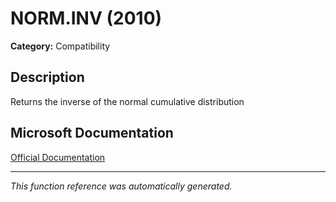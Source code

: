 # NORM.INV (2010)

**Category:** Compatibility

## Description
Returns the inverse of the normal cumulative distribution

## Microsoft Documentation
[Official Documentation](https://support.microsoft.com//en-us/office/norm-inv-function-54b30935-fee7-493c-bedb-2278a9db7e13)

---
*This function reference was automatically generated.*
